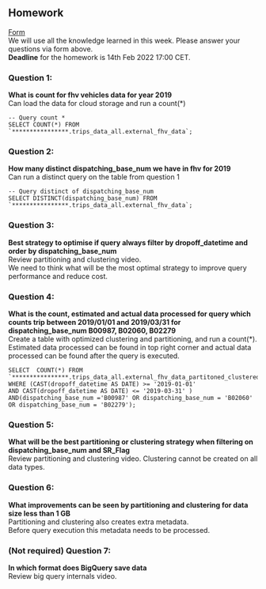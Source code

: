 ## Homework
[Form](https://forms.gle/ytzVYUh2RptgkvF79)  
We will use all the knowledge learned in this week. Please answer your questions via form above.  
**Deadline** for the homework is 14th Feb 2022 17:00 CET.

### Question 1: 
**What is count for fhv vehicles data for year 2019**  
Can load the data for cloud storage and run a count(*)
```
-- Query count *
SELECT COUNT(*) FROM `****************.trips_data_all.external_fhv_data`;
```

### Question 2: 
**How many distinct dispatching_base_num we have in fhv for 2019**  
Can run a distinct query on the table from question 1
```
-- Query distinct of dispatching_base_num
SELECT DISTINCT(dispatching_base_num) FROM `****************.trips_data_all.external_fhv_data`;
```

### Question 3: 
**Best strategy to optimise if query always filter by dropoff_datetime and order by dispatching_base_num**  
Review partitioning and clustering video.   
We need to think what will be the most optimal strategy to improve query 
performance and reduce cost.

### Question 4: 
**What is the count, estimated and actual data processed for query which counts trip between 2019/01/01 and 2019/03/31 for dispatching_base_num B00987, B02060, B02279**  
Create a table with optimized clustering and partitioning, and run a 
count(*). Estimated data processed can be found in top right corner and
actual data processed can be found after the query is executed.
```
SELECT  COUNT(*) FROM `****************.trips_data_all.external_fhv_data_partitoned_clustered` 
WHERE (CAST(dropoff_datetime AS DATE) >= '2019-01-01' 
AND CAST(dropoff_datetime AS DATE) <= '2019-03-31' ) 
AND(dispatching_base_num ='B00987' OR dispatching_base_num = 'B02060' OR dispatching_base_num = 'B02279');
```

### Question 5: 
**What will be the best partitioning or clustering strategy when filtering on dispatching_base_num and SR_Flag**  
Review partitioning and clustering video. 
Clustering cannot be created on all data types.

### Question 6: 
**What improvements can be seen by partitioning and clustering for data size less than 1 GB**  
Partitioning and clustering also creates extra metadata.  
Before query execution this metadata needs to be processed.

### (Not required) Question 7: 
**In which format does BigQuery save data**  
Review big query internals video.

